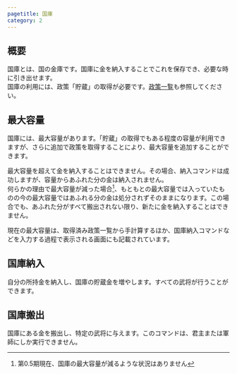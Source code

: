 ```yaml
---
pagetitle: 国庫
category: 2
---
```


## 概要

国庫とは、国の金庫です。国庫に金を納入することでこれを保存でき、必要な時に引き出せます。  
国庫の利用には、政策「貯蔵」の取得が必要です。[政策一覧](dom-policies.html)も参照してください。

## 最大容量

国庫には、最大容量があります。「貯蔵」の取得でもある程度の容量が利用できますが、さらに追加で政策を取得することにより、最大容量を追加することができます。

最大容量を超えて金を納入することはできません。その場合、納入コマンドは成功しますが、容量からあふれた分の金は納入されません。  
何らかの理由で最大容量が減った場合[^1]、もともとの最大容量では入っていたものの今の最大容量ではあふれる分の金は処分されずそのままになります。この場合でも、あふれた分がすべて搬出されない限り、新たに金を納入することはできません。

[^1]: 第0.5期現在、国庫の最大容量が減るような状況はありません

現在の最大容量は、取得済み政策一覧から手計算するほか、国庫納入コマンドなどを入力する過程で表示される画面にも記載されています。

## 国庫納入

自分の所持金を納入し、国庫の貯蔵金を増やします。すべての武将が行うことができます。

## 国庫搬出

国庫にある金を搬出し、特定の武将に与えます。このコマンドは、君主または軍師にしか実行できません。